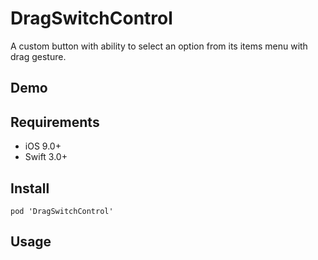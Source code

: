 DragSwitchControl
===

A custom button with ability to select an option from its items menu with drag gesture.

Demo
----

Requirements
----

- iOS 9.0+
- Swift 3.0+

Install
----

```
pod 'DragSwitchControl'
```

Usage
----
